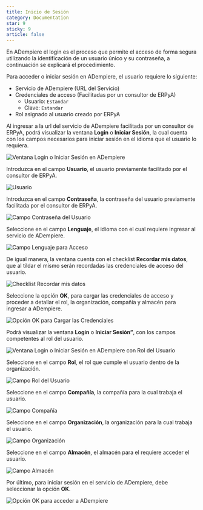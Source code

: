 ```yaml
---
title: Inicio de Sesión
category: Documentation
star: 9
sticky: 9
article: false
---
```


En ADempiere el login es el proceso que permite el acceso de forma segura utilizando la identificación de un usuario único y su contraseña, a continuación se explicará el procedimiento.

Para acceder o iniciar sesión en ADempiere, el usuario requiere lo siguiente:

- Servicio de ADempiere (URL del Servicio)
- Credenciales de acceso (Facilitadas por un consultor de ERPyA)
  - Usuario: `Estandar`
  - Clave: `Estandar`
- Rol asignado al usuario creado por ERPyA

Al ingresar a la url del servicio de ADempiere facilitada por un consultor de ERPyA, podrá visualizar la ventana **Login** o **Iniciar Sesión**, la cual cuenta con los campos necesarios para iniciar sesión en el idioma que el usuario lo requiera.

![Ventana Login o Iniciar Sesión en ADempiere](/assets/img/docs/basic-rules/login.png)


Introduzca en el campo **Usuario**, el usuario previamente facilitado por el consultor de ERPyA.

![Usuario](/assets/img/docs/basic-rules/user.png)


Introduzca en el campo **Contraseña**, la contraseña del usuario previamente facilitada por el consultor de ERPyA.

![Campo Contraseña del Usuario](/assets/img/docs/basic-rules/password.png)


Seleccione en el campo **Lenguaje**, el idioma con el cual requiere ingresar al servicio de ADempiere.

![Campo Lenguaje para Acceso](/assets/img/docs/basic-rules/language.png)


De igual manera, la ventana cuenta con el checklist **Recordar mis datos**, que al tildar el mismo serán recordadas las credenciales de acceso del usuario.

![Checklist Recordar mis datos](/assets/img/docs/basic-rules/data.png)


Seleccione la opción **OK**, para cargar las credenciales de acceso y proceder a detallar el rol, la organización, compañía y almacén para ingresar a ADempiere.

![Opción OK para Cargar las Credenciales](/assets/img/docs/basic-rules/ok.png)


Podrá visualizar la ventana **Login** o **Iniciar Sesión”**, con los campos competentes al rol del usuario.

![Ventana Login o Iniciar Sesión en ADempiere con Rol del Usuario](/assets/img/docs/basic-rules/sesion.png)


Seleccione en el campo **Rol**, el rol que cumple el usuario dentro de la organización.

![Campo Rol del Usuario](/assets/img/docs/basic-rules/rol.png)


Seleccione en el campo **Compañía**, la compañía para la cual trabaja el usuario.

![Campo Compañía](/assets/img/docs/basic-rules/company.png)


Seleccione en el campo **Organización**, la organización para la cual trabaja el usuario.

![Campo Organización](/assets/img/docs/basic-rules/organization.png)


Seleccione en el campo **Almacén**, el almacén para el requiere acceder el usuario.

![Campo Almacén](/assets/img/docs/basic-rules/almacen.png)


Por último, para iniciar sesión en el servicio de ADempiere, debe seleccionar la opción **OK**.

![Opción OK para acceder a ADempiere](/assets/img/docs/basic-rules/ok1.png)

